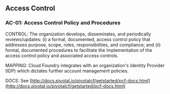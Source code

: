 ## Access Control

### AC-01: Access Control Policy and Procedures

CONTROL: The organization develops, disseminates, and periodically reviews/updates: (i) a formal, documented, access control policy that addresses purpose, scope, roles, responsibilities, and compliance; and (ii) formal, documented procedures to facilitate the implementation of the access control policy and associated access controls.

MAPPING: Cloud Foundry integrates with an organization's Identity Provider (IDP) which dictates further account management policies.

DOCS: See [http://docs.pivotal.io/pivotalcf/getstarted/pcf-docs.html](http://docs.pivotal.io/pivotalcf/getstarted/pcf-docs.html)
